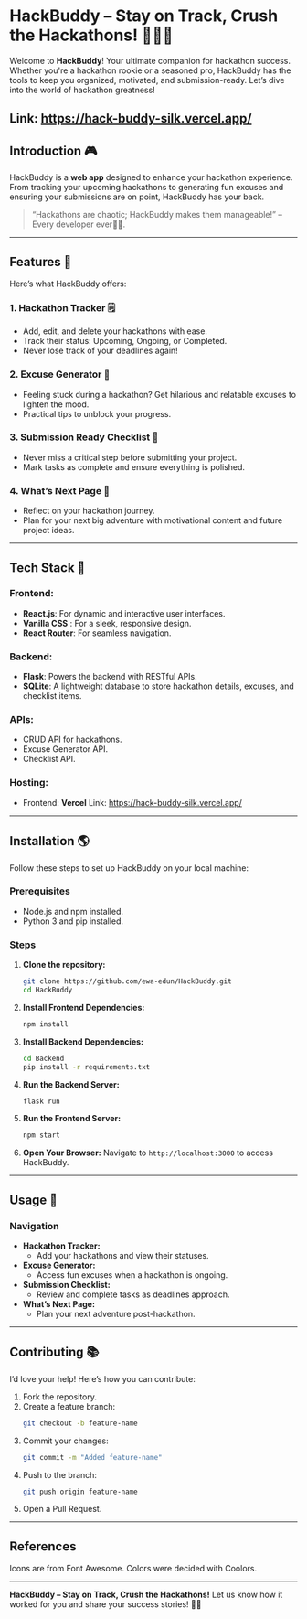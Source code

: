 # HackBuddy – Stay on Track, Crush the Hackathons! 💪🎨🥇

Welcome to **HackBuddy**! Your ultimate companion for hackathon success. Whether you're a hackathon rookie or a seasoned pro, HackBuddy has the tools to keep you organized, motivated, and submission-ready. Let’s dive into the world of hackathon greatness!

Link: https://hack-buddy-silk.vercel.app/
---

## Introduction 🎮
HackBuddy is a **web app** designed to enhance your hackathon experience. From tracking your upcoming hackathons to generating fun excuses and ensuring your submissions are on point, HackBuddy has your back.

> “Hackathons are chaotic; HackBuddy makes them manageable!” – Every developer ever🤭🤭.

---

## Features 🔬
Here’s what HackBuddy offers:

### 1. **Hackathon Tracker** 🗒
- Add, edit, and delete your hackathons with ease.
- Track their status: Upcoming, Ongoing, or Completed.
- Never lose track of your deadlines again!

### 2. **Excuse Generator** 🎤
- Feeling stuck during a hackathon? Get hilarious and relatable excuses to lighten the mood.
- Practical tips to unblock your progress.

### 3. **Submission Ready Checklist** 🔧
- Never miss a critical step before submitting your project.
- Mark tasks as complete and ensure everything is polished.

### 4. **What’s Next Page** 🚀
- Reflect on your hackathon journey.
- Plan for your next big adventure with motivational content and future project ideas.

---

## Tech Stack 🤖

### **Frontend:**
- **React.js**: For dynamic and interactive user interfaces.
- **Vanilla CSS** : For a sleek, responsive design.
- **React Router**: For seamless navigation.

### **Backend:**
- **Flask**: Powers the backend with RESTful APIs.
- **SQLite**: A lightweight database to store hackathon details, excuses, and checklist items.

### **APIs:**
- CRUD API for hackathons.
- Excuse Generator API.
- Checklist API.

### **Hosting:**
- Frontend: **Vercel**
Link: https://hack-buddy-silk.vercel.app/

---

## Installation 🌎
Follow these steps to set up HackBuddy on your local machine:

### Prerequisites
- Node.js and npm installed.
- Python 3 and pip installed.

### Steps
1. **Clone the repository:**
   ```bash
   git clone https://github.com/ewa-edun/HackBuddy.git
   cd HackBuddy
   ```

2. **Install Frontend Dependencies:**
   ```bash
   npm install
   ```

3. **Install Backend Dependencies:**
   ```bash
   cd Backend
   pip install -r requirements.txt
   ```

4. **Run the Backend Server:**
   ```bash
   flask run
   ```

5. **Run the Frontend Server:**
   ```bash
   npm start
   ```

6. **Open Your Browser:**
   Navigate to `http://localhost:3000` to access HackBuddy.

---

## Usage 🔄

### Navigation
- **Hackathon Tracker:**
  - Add your hackathons and view their statuses.
- **Excuse Generator:**
  - Access fun excuses when a hackathon is ongoing.
- **Submission Checklist:**
  - Review and complete tasks as deadlines approach.
- **What’s Next Page:**
  - Plan your next adventure post-hackathon.

---

## Contributing 📚
I’d love your help! Here’s how you can contribute:

1. Fork the repository.
2. Create a feature branch:
   ```bash
   git checkout -b feature-name
   ```
3. Commit your changes:
   ```bash
   git commit -m "Added feature-name"
   ```
4. Push to the branch:
   ```bash
   git push origin feature-name
   ```
5. Open a Pull Request.

---

## References
 Icons are from Font Awesome.
 Colors were decided with Coolors.

 
---

**HackBuddy – Stay on Track, Crush the Hackathons!** Let us know how it worked for you and share your success stories! 🎨🎉
